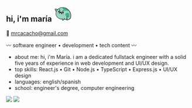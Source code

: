 ## hi, i'm maría <picture> <img alt="catcode" src="https://github.com/mariacacacho/mariacacacho/blob/main/giphy1-ezgif.com-webp-to-gif-converter.gif" width='50'> </picture>

💌 <a href="mailto:mrcacacho@gmail.com">mrcacacho@gmail.com</a>

〰 software engineer • development • tech content 〰

- about me: hi, i'm María. i am a dedicated fullstack engineer with a solid five years of experience in web development and UI/UX design.
- top skills: React.js • Git • Node.js • TypeScript • Express.js • UI/UX design
- languages: english/spanish
- school: engineer's degree, computer engineering

<p><a href="https://twitter.com/mariacacacho"><img src="https://img.shields.io/badge/twitter-%231DA1F2.svg?&style=for-the-badge&logo=twitter&logoColor=white" height=25></a> <a href="https://www.linkedin.com/in/mar%C3%ADa-pacheco-30682820b/"><img src="https://img.shields.io/badge/linkedin-%230077B5.svg?&style=for-the-badge&logo=linkedin&logoColor=white" height=25></a></p>

